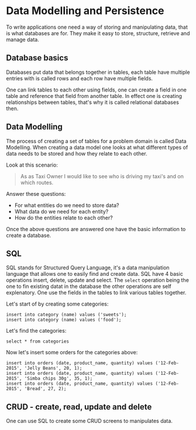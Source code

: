 # Data Modelling and Persistence

To write applications one need a way of storing and manipulating data, that is what databases are for. They make 
it easy to store, structure, retrieve and manage data.

## Database basics

Databases put data that belongs together in tables, each table have multiple entries with is called rows and 
each row have multiple fields.

One can link tables to each other using fields, one can create a field in one table and reference that field 
from another table. In effect one is creating relationships between tables, that's why it is called relational databases then.


## Data Modelling

The process of creating a set of tables for a problem domain is called Data Modelling. When creating a data model one looks at what different types of data needs to be stored and how they relate to each other.

Look at this scenario:

> As as Taxi Owner I would like to see who is driving my taxi's and on which routes.

Answer these questions:
  * For what entities do we need to store data?
  * What data do we need for each entity?
  * How do the entities relate to each other?

Once the above questions are answered one have the basic information to create a database. 

## SQL

SQL stands for Structured Query Language, it's a data manipulation language that allows one to easily find and create data. SQL have 4 basic operations insert, delete, update and select. The ```select``` operation being the one to fin existing datat in the database the other operations are self explenatory. One use the fields in the tables to link various tables together.

Let's start of by creating some categories:

```
insert into category (name) values ('sweets');
insert into category (name) values ('food');
```

Let's find the categories:

```
select * from categories
```

Now let's insert some orders for the categories above:

```
insert into orders (date, product_name, quantity) values ('12-Feb-2015', 'Jelly Beans', 20, 1);
insert into orders (date, product_name, quantity) values ('12-Feb-2015', 'Simba chips 30g', 35, 1);
insert into orders (date, product_name, quantity) values ('12-Feb-2015', 'Bread', 27, 2);

```



## CRUD - create, read, update and delete

One can use SQL to create some CRUD screens to manipulates data.


